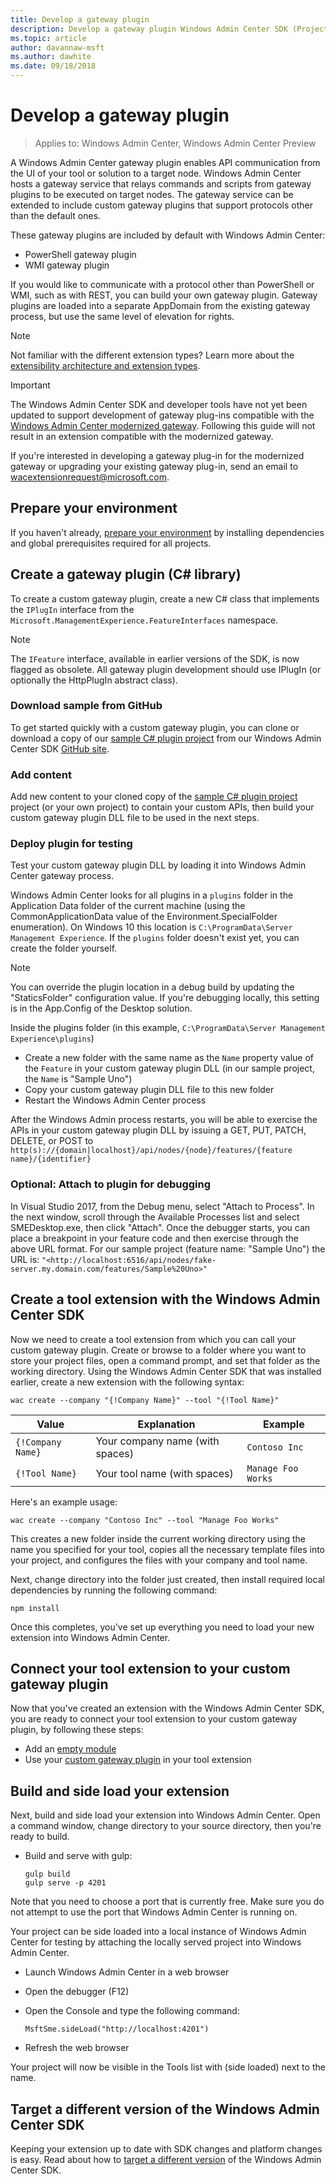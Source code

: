 ```yaml
---
title: Develop a gateway plugin
description: Develop a gateway plugin Windows Admin Center SDK (Project Honolulu)
ms.topic: article
author: davannaw-msft
ms.author: dawhite
ms.date: 09/18/2018
---
```


# Develop a gateway plugin

>Applies to: Windows Admin Center, Windows Admin Center Preview

A Windows Admin Center gateway plugin enables API communication from the UI of your tool or solution to a target node.  Windows Admin Center hosts a gateway service that relays commands and scripts from gateway plugins to be executed on target nodes. The gateway service can be extended to include custom gateway plugins that support protocols other than the default ones.

These gateway plugins are included by default with Windows Admin Center:

* PowerShell gateway plugin
* WMI gateway plugin

If you would like to communicate with a protocol other than PowerShell or WMI, such as with REST, you can build your own gateway plugin.  Gateway plugins are loaded into a separate AppDomain from the existing gateway process, but use the same level of elevation for rights.

> [!NOTE]
> Not familiar with the different extension types? Learn more about the [extensibility architecture and extension types](understand-extensions.md).

> [!IMPORTANT]
> The Windows Admin Center SDK and developer tools have not yet been updated to support development of gateway plug-ins compatible with the [Windows Admin Center modernized gateway](../understand/modernized-gateway.md). Following this guide will not result in an extension compatible with the modernized gateway.
>
> If you're interested in developing a gateway plug-in for the modernized gateway or upgrading your existing gateway plug-in, send an email to [wacextensionrequest@microsoft.com](mailto:wacextdevsupport@microsoft.com?subject=Windows%20Admin%20Center%20Extension%20Development%20Modernized%20Gateway).

## Prepare your environment

If you haven't already, [prepare your environment](prepare-development-environment.md) by installing dependencies and global prerequisites required for all projects.

## Create a gateway plugin (C# library)

To create a custom gateway plugin, create a new C# class that implements the ```IPlugIn``` interface from the ```Microsoft.ManagementExperience.FeatureInterfaces``` namespace.

> [!NOTE]
> The ```IFeature``` interface, available in earlier versions of the SDK, is now flagged as obsolete.  All gateway plugin development should use IPlugIn (or optionally the HttpPlugIn abstract class).

### Download sample from GitHub

To get started quickly with a custom gateway plugin, you can clone or download a copy of our [sample C# plugin project](https://github.com/Microsoft/windows-admin-center-sdk/tree/master/GatewayPluginExample/Plugin) from our Windows Admin Center SDK [GitHub site](https://aka.ms/wacsdk).

### Add content

Add new content to your cloned copy of the [sample C# plugin project](https://github.com/Microsoft/windows-admin-center-sdk/tree/master/GatewayPluginExample/Plugin) project (or your own project) to contain your custom APIs, then build your custom gateway plugin DLL file to be used in the next steps.

### Deploy plugin for testing

Test your custom gateway plugin DLL by loading it into Windows Admin Center gateway process.

Windows Admin Center looks for all plugins in a ```plugins``` folder in the Application Data folder of the current machine (using the CommonApplicationData value of the Environment.SpecialFolder enumeration). On Windows 10 this location is ```C:\ProgramData\Server Management Experience```.  If the ```plugins``` folder doesn't exist yet, you can create the folder yourself.

> [!NOTE]
> You can override the plugin location in a debug build by updating the "StaticsFolder" configuration value. If you're debugging locally, this setting is in the App.Config of the Desktop solution.

Inside the plugins folder (in this example, ```C:\ProgramData\Server Management Experience\plugins```)

* Create a new folder with the same name as the ```Name``` property value of the ```Feature``` in your custom gateway plugin DLL (in our sample project, the ```Name``` is "Sample Uno")
* Copy your custom gateway plugin DLL file to this new folder
* Restart the Windows Admin Center process

After the Windows Admin process restarts, you will be able to exercise the APIs in your custom gateway plugin DLL by issuing a GET, PUT, PATCH, DELETE, or POST to ```http(s)://{domain|localhost}/api/nodes/{node}/features/{feature name}/{identifier}```

### Optional: Attach to plugin for debugging

In Visual Studio 2017, from the Debug menu, select "Attach to Process". In the next window, scroll through the Available Processes list and select SMEDesktop.exe, then click "Attach". Once the debugger starts, you can place a breakpoint in your feature code and then exercise through the above URL format. For our sample project (feature name: "Sample Uno") the URL is: `"<http://localhost:6516/api/nodes/fake-server.my.domain.com/features/Sample%20Uno>"`

## Create a tool extension with the Windows Admin Center SDK ##

Now we need to create a tool extension from which you can call your custom gateway plugin.  Create or browse to a folder where you want to store your project files, open a command prompt, and set that folder as the working directory.  Using the Windows Admin Center SDK that was installed earlier, create a new extension with the following syntax:

```
wac create --company "{!Company Name}" --tool "{!Tool Name}"
```

| Value | Explanation | Example |
| ----- | ----------- | ------- |
| ```{!Company Name}``` | Your company name (with spaces) | ```Contoso Inc``` |
| ```{!Tool Name}``` | Your tool name (with spaces) | ```Manage Foo Works``` |

Here's an example usage:

```
wac create --company "Contoso Inc" --tool "Manage Foo Works"
```

This creates a new folder inside the current working directory using the name you specified for your tool, copies all the necessary template files into your project, and configures the files with your company and tool name.

Next, change directory into the folder just created, then install required local dependencies by running the following command:

```
npm install
```

Once this completes, you've set up everything you need to load your new extension into Windows Admin Center.

## Connect your tool extension to your custom gateway plugin

Now that you've created an extension with the Windows Admin Center SDK, you are ready to connect your tool extension to your custom gateway plugin, by following these steps:

- Add an [empty module](guides/add-module.md)
- Use your [custom gateway plugin](guides/use-custom-gateway-plugin.md) in your tool extension

## Build and side load your extension

Next, build and side load your extension into Windows Admin Center.  Open a command window, change directory to your source directory, then you're ready to build.

* Build and serve with gulp:

    ```
    gulp build
    gulp serve -p 4201
    ```

Note that you need to choose a port that is currently free. Make sure you do not attempt to use the port that Windows Admin Center is running on.

Your project can be side loaded into a local instance of Windows Admin Center for testing by attaching the locally served project into Windows Admin Center.

* Launch Windows Admin Center in a web browser
* Open the debugger (F12)
* Open the Console and type the following command:

    ```
    MsftSme.sideLoad("http://localhost:4201")
    ```

*	Refresh the web browser

Your project will now be visible in the Tools list with (side loaded) next to the name.

## Target a different version of the Windows Admin Center SDK

Keeping your extension up to date with SDK changes and platform changes is easy.  Read about how to [target a different version](target-sdk-version.md) of the Windows Admin Center SDK.
